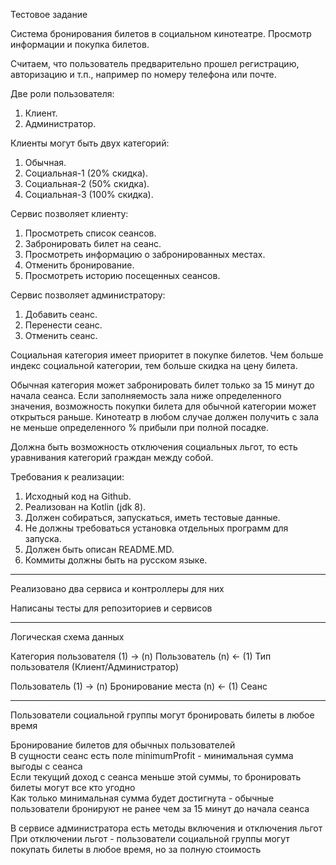 Тестовое задание

Система бронирования билетов в социальном кинотеатре. 
Просмотр информации и покупка билетов.

Считаем, что пользователь предварительно прошел регистрацию, авторизацию и т.п., 
например по номеру телефона или почте.

Две роли пользователя:
1. Клиент.
2. Администратор.

Клиенты могут быть двух категорий:
1. Обычная.
2. Социальная-1 (20% скидка).
3. Социальная-2 (50% скидка).
4. Социальная-3 (100% скидка).

Сервис позволяет клиенту:
1. Просмотреть список сеансов.
2. Забронировать билет на сеанс.
3. Просмотреть информацию о забронированных местах.
4. Отменить бронирование.
5. Просмотреть историю посещенных сеансов.

Сервис позволяет администратору:
1. Добавить сеанс.
2. Перенести сеанс.
3. Отменить сеанс.

Социальная категория имеет приоритет в покупке билетов.
Чем больше индекс социальной категории, тем больше скидка на цену билета.

Обычная категория может забронировать билет только за 15 минут до начала сеанса.
Если заполняемость зала ниже определенного значения, возможность покупки билета для обычной категории может открыться раньше.
Кинотеатр в любом случае должен получить с зала не меньше определенного % прибыли при полной посадке.

Должна быть возможность отключения социальных льгот, 
то есть уравнивания категорий граждан между собой.

Требования к реализации:
1. Исходный код на Github.
2. Реализован на Kotlin (jdk 8).
3. Должен собираться, запускаться, иметь тестовые данные.
4. Не должны требоваться установка отдельных программ для запуска.
5. Должен быть описан README.MD.
6. Коммиты должны быть на русском языке.

---

Реализовано два сервиса и контроллеры для них 

Написаны тесты для репозиториев и сервисов

---

Логическая схема данных

Категория пользователя (1) -> (n) Пользователь (n) <- (1) Тип пользователя (Клиент/Администратор)
   
Пользователь (1) -> (n) Бронирование места (n) <- (1) Сеанс

---
Пользователи социальной группы могут бронировать билеты в любое время  

Бронирование билетов для обычных пользователей  
В сущности сеанс есть поле minimumProfit - минимальная сумма выгоды с сеанса  
Если текущий доход с сеанса меньше этой суммы, то бронировать билеты могут все кто угодно  
Как только минимальная сумма будет достигнута - обычные пользователи бронируют не ранее чем за 15 минут до начала сеанса   

В сервисе администратора есть методы включения и отключения льгот  
При отключении льгот - пользователи социальной группы могут покупать билеты в любое время, но за полную стоимость  
